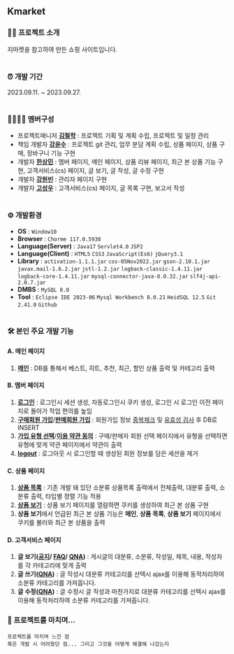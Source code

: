 ## Kmarket 

### 👩‍💻 프로젝트 소개
 지마켓을 참고하여 만든 쇼핑 사이트입니다. <br/><br/>


### ⏰ 개발 기간
 2023.09.11. ~ 2023.09.27. <br/><br/>


### 👨‍👩‍👧‍👧 멤버구성
 - 프로젝트매니저 **[김철학](https://github.com/chhak0503)** : 프로젝트 기획 및 계획 수립, 프로젝트 및 일정 관리
 - 책임 개발자 **[강윤수](https://github.com/lomong7807)** : 프로젝트 git 관리, 업무 분담 계획 수립, 상품 페이지, 상품 구매, 장바구니 기능 구현
 - 개발자 **[한상민](https://github.com/TWGearlgrey)** : 멤버 페이지, 메인 페이지, 상품 리뷰 페이지, 최근 본 상품 기능 구현, 고객서비스(cs) 페이지, 글 보기, 글 작성, 글 수정 구현
 - 개발자 **[강원빈](https://github.com/dkfkr)** : 관리자 페이지 구현
 - 개발자 **[고성우](https://github.com/sungwoo0902)** : 고객서비스(cs) 페이지, 글 목록 구현, 보고서 작성 <br/><br/>


### ⚙️ 개발환경
 - **OS** : `Window10`
 - **Browser** : `Chorme 117.0.5938`
 - **Language(Server)** : `Java17` `Servlet4.0` `JSP2`
 - **Language(Client)** : `HTML5` `CSS3` `JavaScript(Es6)` `jQuery3.1`
 - **Library** : `activation-1.1.1.jar` `cos-05Nov2022.jar` `gson-2.10.1.jar`
   `javax.mail-1.6.2.jar` `jstl-1.2.jar` `logback-classic-1.4.11.jar` `logback-core-1.4.11.jar`
   `mysql-connector-java-8.0.32.jar` `slf4j-api-2.0.7.jar`
 - **DMBS** : `MySQL 8.0`
 - **Tool** : `Eclipse IDE 2023-06` `Mysql Workbench 8.0.21` `HeidSQL 12.5` `Git 2.41.0` `Github` <br/><br/>


### 🛠 본인 주요 개발 기능
 #### A. 메인 페이지
 1. **[메인](https://github.com/TWGearlgrey/Project2023/blob/main/Kmarket/src/main/java/kr/co/kmarket/controller/IndexController.java)** : DB를 통해서 베스트, 히트, 추천, 최근, 할인 상품 출력 및 카테고리 출력

 #### B. 멤버 페이지
 1. **[로그인](https://github.com/TWGearlgrey/Project2023/blob/main/Kmarket/src/main/java/kr/co/kmarket/controller/member/LoginController.java)** : 로그인시 세션 생성, 자동로그인시 쿠키 생성, 로그인 시 로그인 이전 페이지로 돌아가 작업 편의를 높임
 2. **[구매회원 가입](https://github.com/TWGearlgrey/Project2023/blob/main/Kmarket/src/main/java/kr/co/kmarket/controller/member/RegisterController.java)**/**[판매회원 가입](https://github.com/TWGearlgrey/Project2023/blob/main/Kmarket/src/main/java/kr/co/kmarket/controller/member/RegisterSellerController.java)** : 회원가입 정보 [중복체크](https://github.com/TWGearlgrey/Project2023/blob/main/Kmarket/src/main/java/kr/co/kmarket/controller/member/DuplicationController.java) 및 [유효성 검사](https://github.com/TWGearlgrey/Project2023/blob/main/Kmarket/src/main/webapp/js/validation.js) 후 DB로 INSERT
 3. **[가입 유형 선택](https://github.com/TWGearlgrey/Project2023/blob/main/Kmarket/src/main/java/kr/co/kmarket/controller/member/JoinController.java)**/**[이용 약관 동의](https://github.com/TWGearlgrey/Project2023/blob/main/Kmarket/src/main/java/kr/co/kmarket/controller/member/SignupController.java)** : 구매/판매자 회원 선택 페이지에서 유형을 선택하면 유형에 맞게 약관 페이지에서 약관이 출력
 4. **[logout](https://github.com/TWGearlgrey/Project2023/blob/main/Kmarket/src/main/java/kr/co/kmarket/controller/member/LogoutController.java)** : 로그아웃 시 로그인할 때 생성된 회원 정보를 담은 세션을 제거

 #### C. 상품 페이지
 1. **[상품 목록](https://github.com/TWGearlgrey/Project2023/blob/main/Kmarket/src/main/java/kr/co/kmarket/controller/product/ListController.java)** : 기존 개발 돼 있던 소분류 상품목록 출력에서 전체출력, 대분류 출력, 소분류 출력, 타입별 정렬 기능 적용
 2. **[상품 보기](https://github.com/TWGearlgrey/Project2023/blob/main/Kmarket/src/main/java/kr/co/kmarket/controller/product/ViewController.java)** : 상품 보기 페이지를 열람하면 쿠키를 생성하여 최근 본 상품 구현
 3. **상품 보기**에서 언급된 최근 본 상품 기능은 **메인**, **상품 목록**, **상품 보기** 페이지에서 쿠키를 불러와 최근 본 상품을 출력

 #### D. 고객서비스 페이지
 1. **글 보기([공지](https://github.com/TWGearlgrey/Project2023/blob/main/Kmarket/src/main/java/kr/co/kmarket/controller/cs/notice/ViewController.java)/
    [FAQ](https://github.com/TWGearlgrey/Project2023/blob/main/Kmarket/src/main/java/kr/co/kmarket/controller/cs/faq/ViewController.java)/
    [QNA](https://github.com/TWGearlgrey/Project2023/blob/main/Kmarket/src/main/java/kr/co/kmarket/controller/cs/qna/ViewController.java))** : 게시글의 대분류, 소분류, 작성일, 제목, 내용, 작성자를 각 카테고리에 맞게 출력
 2. **글 쓰기([QNA](https://github.com/TWGearlgrey/Project2023/blob/main/Kmarket/src/main/java/kr/co/kmarket/controller/cs/qna/WriteController.java))** : 글 작성시 대분류 카테고리를 선택시 ajax를 이용해 동적처리하여 소분류 카테고리를 가져옵니다.
 3. **글 수정([QNA](https://github.com/TWGearlgrey/Project2023/blob/main/Kmarket/src/main/java/kr/co/kmarket/controller/cs/qna/ModifyController.java))** : 글 수정시 글 작성과 마찬가지로 대분류 카테고리를 선택시 ajax를 이용해 동적처리하여 소분류 카테고리를 가져옵니다.

### 📑 프로젝트를 마치며…
```
프로젝트를 마치며 느낀 점
혹은 개발 시 어려웠던 점... 그리고 그것을 어떻게 해결해 나갔는지
```
